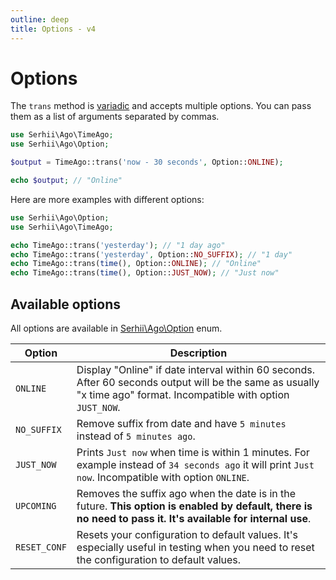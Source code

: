 ```yaml
---
outline: deep
title: Options - v4
---
```


# Options
The `trans` method is [variadic](https://en.wikipedia.org/wiki/Variadic_function) and accepts multiple options. You can pass them as a list of arguments separated by commas.

```php
use Serhii\Ago\TimeAgo;
use Serhii\Ago\Option;

$output = TimeAgo::trans('now - 30 seconds', Option::ONLINE);

echo $output; // "Online"
```

Here are more examples with different options:

```php
use Serhii\Ago\Option;
use Serhii\Ago\TimeAgo;

echo TimeAgo::trans('yesterday'); // "1 day ago"
echo TimeAgo::trans('yesterday', Option::NO_SUFFIX); // "1 day"
echo TimeAgo::trans(time(), Option::ONLINE); // "Online"
echo TimeAgo::trans(time(), Option::JUST_NOW); // "Just now"
```

## Available options
All options are available in [Serhii\Ago\Option](https://github.com/php-ago/ago/blob/main/src/Option.php) enum.

| Option    | Description |
| --------- | ----------- |
| `ONLINE`    | Display "Online" if date interval within 60 seconds. After 60 seconds output will be the same as usually "x time ago" format. Incompatible with option `JUST_NOW`. |
| `NO_SUFFIX` | Remove suffix from date and have `5 minutes` instead of `5 minutes ago`. |
| `JUST_NOW`  | Prints `Just now` when time is within 1 minutes. For example instead of `34 seconds ago` it will print `Just now`. Incompatible with option `ONLINE`. |
| `UPCOMING`  | Removes the suffix ago when the date is in the future. **This option is enabled by default, there is no need to pass it. It's available for internal use**. |
| `RESET_CONF`  | Resets your configuration to default values. It's especially useful in testing when you need to reset the configuration to default values. |
